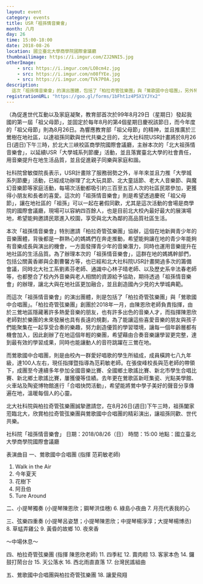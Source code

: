 ```yaml
---
layout: event
category: events
title: USR「祖孫情音樂會」
month: 八月
day: 26
time: 15:00-18:00
date: 2018-08-26
location: 國立臺北大學商學院國際會議廳
thumbnailimage: https://i.imgur.com/ZJ2NNI5.jpg
otherImage:
    - src: https://i.imgur.com/LO8cm4z.jpg
    - src: https://i.imgur.com/n08fYEe.jpg
    - src: https://i.imgur.com/TVk7P0A.jpg
description:
  這次「祖孫情音樂會」的演出團體，包括了「柏拉奇管弦樂團」與「鶯歌國中合唱團」，另外特別邀請「柏拉奇管弦樂團」協辦。
registrationURL: "https://goo.gl/forms/1bFht1z4P5X1YJYx2"
---
```


（為促進世代互動以及家庭凝聚，教育部首次於99年8月29日（星期日）發起我國的第一屆「祖父母節」，並固定於每年8月的第4個星期日慶祝該節日，而今年度的「祖父母節」則為8月26日。為響應教育部「祖父母節」的精神，並且推廣於三鶯樹在地社區，以達祖孫同歡與世代共樂之目的，北大社科院USR計畫將於8月26日(週日)下午三時，於北大三峽校區商學院國際會議廳，主辦本次的「北大祖孫情音樂會」，以延續USR「大學城系列節慶」活動，並且落實臺北大學的社會責任，用音樂提升在地生活品質，並且促進親子同樂與家庭和諧。

社科院曾敏傑院長表示，USR計畫除了服務弱勢之外，半年來並且力推「大學城系列節慶」活動，已經成功辦理了北大玩具節、北大童話節、老大人音樂節、與魔幻音樂節等家庭活動，每場次活動都吸引約三百至五百人次的社區民眾參加，更獲得小朋友和長者的喜愛。這次的「祖孫情音樂會」則是希望透過慶祝「祖父母節」，讓在地社區的「祖孫」可以一起在暑假同歡，尤其是這次活動的會場是商學院的國際會議廳，現場可以容納四百餘人，也是目前北大校內最好最大的展演場地，希望能夠邀請民眾進入校園，享受與北大為鄰的高品質社區生活。

本次「祖孫情音樂會」特別邀請「柏拉奇管弦樂團」協辦，這個在地新興青少年的音樂團體，背後都是一群熱心的媽媽們在奔走推動，希望能夠讓在地的青少年能夠有音樂成長與演出的機會，一方面發揮青少年的音樂潛力，同時也運用音樂提升在地社區的生活品質。為了辦理本次的「祖孫情音樂會」，這群在地的媽媽幹部們，包括公關黃香卿與企劃曹馨方等，也已經和北大社科院USR計畫開過多次的籌備會議，同時北大社工系劉素芬老師、通識中心林子晴老師、以及歷史系辛法春老師等，也都整合了校內外音樂與老人相關的資源給予協助，期待透過「祖孫情音樂會」的辦理，讓北大與在地社區更加融合，並且創造國內少見的大學城典範。

而這次「祖孫情音樂會」的演出團體，則是包括了「柏拉奇管弦樂團」與「鶯歌國中合唱團」。「柏拉奇管弦樂團」創團於2018年一月，由陳恩欣老師負責指揮，由於三鶯地區隱藏著許多熱愛音樂的朋友，也有許多出色的音樂人才，而指揮陳恩欣老師對於樂團的未來發展也具有長遠的規劃，為了能讓這些喜愛音樂的朋友與孩子們能聚集在一起享受合奏的樂趣，努力創造優質的學習環境，讓每一個年齡層都有機會加入，因此創辦了在地這個年輕的樂團，希望藉由合奏音樂讓學習更完整，達到最有效的學習成果，同時也能讓動人的音符跳躍在三鶯在地。

而鶯歌國中合唱團，則是由校內一群愛好唱歌的學生所組成，成員橫跨七八九年級，達100人左右，現任指揮暨指導為范莉敏老師。在張俊峰校長與范老師的帶領下，成團至今連續多年參加全國音樂比賽、全國鄉土歌謠比賽、新北市學生合唱比賽、新北鄉土歌謠比賽，屢獲優等佳績。去年更在鶯歌區新旺集瓷、光點美學館、火車站及陶瓷博物館進行「合唱快閃活動」，希望能將鶯中學子美好的聲音分享傳遍在地，溫暖每個人的心靈。

北大社科院與柏拉奇管弦樂團誠摯邀請您，在8月26日(週日)下午三時，祖孫闔家蒞臨北大，欣賞柏拉奇管弦樂團與鶯歌國中合唱團的精彩演出，讓祖孫同歡、世代共樂。


社科院「祖孫情音樂會」
日期：2018/08/26（日）
時間：15:00
地點：國立臺北大學商學院國際會議廳

表演曲目
一、鶯歌國中合唱團 (指揮 范莉敏老師)
1. Walk in the Air
2. 今年夏天
3. 花樹下
4. 阿丑伯
5. Ture Around

二、小提琴獨奏 (小提琴陳恩欣；鋼琴洪佳穗)
6. 綠島小夜曲
7. 月亮代表我的心

三、弦樂四重奏 (小提琴呂姿慧；小提琴陳恩欣；中提琴楊淨淳；大提琴楊博丞)
8. 草蜢弄雞公
9. 黃昏的故鄉
10. 夜來香

～中場休息～

四、柏拉奇管弦樂團 (指揮 陳恩欣老師)
11. 四季紅
12. 賣肉粽
13. 客家本色
14. 鑼鼓打鬧台台
15. 天公落水
16. 西北雨直直落
17. 台灣民謠組曲

五、鶯歌國中合唱團與柏拉奇管弦樂團
18. 讓愛飛翔
